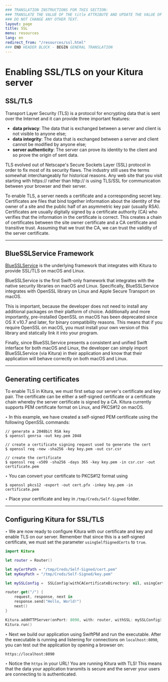 ```yaml
---
### TRANSLATION INSTRUCTIONS FOR THIS SECTION:
### TRANSLATE THE VALUE OF THE title ATTRIBUTE AND UPDATE THE VALUE OF THE lang ATTRIBUTE.
### DO NOT CHANGE ANY OTHER TEXT.
layout: page
title: SSL
menu: resources
lang: en
redirect_from: "/resources/ssl.html"
### END HEADER BLOCK - BEGIN GENERAL TRANSLATION
---
```


<div class="titleBlock">
	<h1>Enabling SSL/TLS on your Kitura server</h1>
</div>

## SSL/TLS
Transport Layer Security (TLS) is a protocol for encrypting data that is sent over the Internet and it can provide three important features:

- **data privacy**: The data that is exchanged between a server and client is not visible to anyone else;
- **data integrity**: The data that is exchanged between a server and client cannot be modified by anyone else;
- **server authenticity**: The server can prove its identity to the client and so prove the origin of sent data.

TLS evolved out of Netscape's Secure Sockets Layer (SSL) protocol in order to fix most of its security flaws. The industry still uses the terms somewhat interchangeably for historical reasons. Any web site that you visit starting with https:// rather than http:// is using TLS/SSL for communication between your browser and their server.

To enable TLS, a server needs a certificate and a corresponding secret key. Certificates are files that bind together information about the identity of the owner of a site and the public half of an asymmetric key pair (usually RSA). Certificates are usually digitally signed by a certificate authority (CA) who verifies that the information in the certificate is correct. This creates a chain of certificates between the site owner certificate and a CA certificate and transitive trust. Assuming that we trust the CA, we can trust the validity of the server certificate.

---

## BlueSSLService Framework

[BlueSSLService](https://github.com/IBM-Swift/BlueSSLService) is the underlying framework that integrates with Kitura to provide SSL/TLS on macOS and Linux.

BlueSSLService is the first Swift-only framework that integrates with the native security libraries on macOS and Linux. Specifically, BlueSSLService integrates with OpenSSL library on Linux and Apple Secure Transport on macOS.

This is important, because the developer does not need to install any additional packages on their platform of choice. Additionally and more importantly, pre-installed OpenSSL on macOS has been deprecated since OS X v10.7 and later, for binary compatibility reasons. This means that if you require OpenSSL on macOS, you must install your own version of this library and statically link it into your program.

Finally, since BlueSSLService presents a consistent and unified Swift interface for both macOS and Linux, the developer can simply import BlueSSLService (via Kitura) in their application and know that their application will behave correctly on both macOS and Linux.

---

## Generating certificates

To enable TLS in Kitura, we must first setup our server's certificate and key pair. The certificate can be either a self-signed certificate or a certificate chain whereby the server certificate is signed by a CA. Kitura currently supports PEM certificate format on Linux, and PKCS#12 on macOS.

<span class="arrow">&#8227;</span> In this example, we have created a self-signed PEM certificate using the following OpenSSL commands:

```
// generate a 2048bit RSA key
$ openssl genrsa -out key.pem 2048

// create a certificate signing request used to generate the cert
$ openssl req -new -sha256 -key key.pem -out csr.csr

// create the certificate
$ openssl req -x509 -sha256 -days 365 -key key.pem -in csr.csr -out certificate.pem
```

<span class="arrow">&#8227;</span> You can convert your certificate to PKCS#12 format using

```
$ openssl pkcs12 -export -out cert.pfx -inkey key.pem -in certificate.pem
```

<span class="arrow">&#8227;</span> Place your certificate and key in `/tmp/Creds/Self-Signed` folder.

---

## Configuring Kitura for SSL/TLS

<span class="arrow">&#8227;</span> We are now ready to configure Kitura with our certificate and key and enable TLS on our server. Remember that since this is a self-signed certificate, we must set the parameter `usingSelfSignedCerts` to `true`.

```swift
import Kitura

let router = Router()

let myCertPath = "/tmp/Creds/Self-Signed/cert.pem"
let myKeyPath = "/tmp/Creds/Self-Signed/key.pem"

let mySSLConfig =  SSLConfig(withCACertificateDirectory: nil, usingCertificateFile: myCertPath, withKeyFile: myKeyPath, usingSelfSignedCerts: true)

router.get("/") {
    request, response, next in
    response.send("Hello, World!")
    next()
}

Kitura.addHTTPServer(onPort: 8090, with: router, withSSL: mySSLConfig)
Kitura.run()
```

<span class="arrow">&#8227;</span> Next we build our application using SwiftPM and run the executable. After the executable is running and listening for connections on `localhost:8090`, you can test out the application by opening a browser on:

```
https://localhost:8090
```

<span class="arrow">&#8227;</span> Notice the `https` in your URL!  You are running Kitura with TLS! This means that the data your application transmits is secure and the server your users are connecting to is authenticated.

[info]: ../../../assets/info-blue.png
[tip]: ../../../assets/lightbulb-yellow.png
[warning]: ../../../assets/warning-red.png

